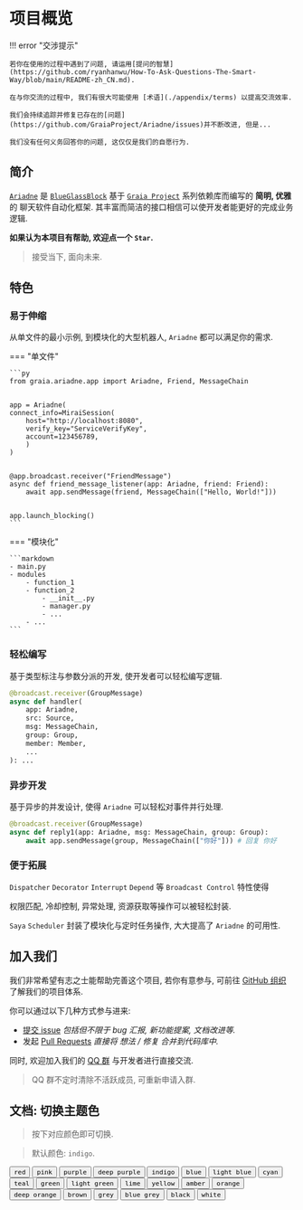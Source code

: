 # 项目概览

!!! error "交涉提示"

    若你在使用的过程中遇到了问题, 请运用[提问的智慧](https://github.com/ryanhanwu/How-To-Ask-Questions-The-Smart-Way/blob/main/README-zh_CN.md).

    在与你交流的过程中, 我们有很大可能使用 [术语](./appendix/terms) 以提高交流效率.

    我们会持续追踪并修复已存在的[问题](https://github.com/GraiaProject/Ariadne/issues)并不断改进, 但是...

    我们没有任何义务回答你的问题, 这仅仅是我们的自愿行为.

## 简介

[`Ariadne`](https://github.com/GraiaProject/Ariadne) 是 [`BlueGlassBlock`](https://github.com/BlueGlassBlock) 基于
[`Graia Project`](https://github.com/GraiaProject/) 系列依赖库而编写的
**简明, 优雅** 的 聊天软件自动化框架. 其丰富而简洁的接口相信可以使开发者能更好的完成业务逻辑.

**如果认为本项目有帮助, 欢迎点一个 `Star`.**

> 接受当下, 面向未来.

## 特色

### 易于伸缩

从单文件的最小示例, 到模块化的大型机器人, `Ariadne` 都可以满足你的需求.

=== "单文件"

    ```py
    from graia.ariadne.app import Ariadne, Friend, MessageChain


    app = Ariadne(
    connect_info=MiraiSession(
        host="http://localhost:8080",
        verify_key="ServiceVerifyKey",
        account=123456789,
        )
    )


    @app.broadcast.receiver("FriendMessage")
    async def friend_message_listener(app: Ariadne, friend: Friend):
        await app.sendMessage(friend, MessageChain(["Hello, World!"]))


    app.launch_blocking()
    ```

=== "模块化"

    ```markdown
    - main.py
    - modules
        - function_1
        - function_2
            - __init__.py
            - manager.py
            - ...
        - ...
    ```

### 轻松编写

基于类型标注与参数分派的开发, 使开发者可以轻松编写逻辑.

```py
@broadcast.receiver(GroupMessage)
async def handler(
    app: Ariadne,
    src: Source,
    msg: MessageChain,
    group: Group,
    member: Member,
    ...
): ...
```

### 异步开发

基于异步的并发设计, 使得 `Ariadne` 可以轻松对事件并行处理.

```py
@broadcast.receiver(GroupMessage)
async def reply1(app: Ariadne, msg: MessageChain, group: Group):
    await app.sendMessage(group, MessageChain(["你好"])) # 回复 你好
```

### 便于拓展

`Dispatcher` `Decorator` `Interrupt` `Depend` 等 `Broadcast Control` 特性使得

权限匹配, 冷却控制, 异常处理, 资源获取等操作可以被轻松封装.

`Saya` `Scheduler` 封装了模块化与定时任务操作, 大大提高了 `Ariadne` 的可用性.

## 加入我们

我们非常希望有志之士能帮助完善这个项目, 若你有意参与,
可前往 [GitHub 组织](https://github.com/GraiaProject/Ariadne) 了解我们的项目体系.

你可以通过以下几种方式参与进来:

-   [提交 issue](https://github.com/GraiaProject/Ariadne/issues/new/choose) _包括但不限于 bug 汇报, 新功能提案, 文档改进等._
-   发起 [Pull Requests](https://github.com/GraiaProject/Ariadne/pulls) _直接将 想法 / 修复 合并到代码库中._

同时, 欢迎加入我们的 [QQ 群](https://jq.qq.com/?_wv=1027&k=VXp6plBD) 与开发者进行直接交流.

> QQ 群不定时清除不活跃成员, 可重新申请入群.

## 文档: 切换主题色

> 按下对应颜色即可切换.

> 默认颜色: `indigo`.

<div class="mdx-switch">
<button data-md-color-primary="red"><code>red</code></button>
<button data-md-color-primary="pink"><code>pink</code></button>
<button data-md-color-primary="purple"><code>purple</code></button>
<button data-md-color-primary="deep-purple"><code>deep purple</code></button>
<button data-md-color-primary="indigo"><code>indigo</code></button>
<button data-md-color-primary="blue"><code>blue</code></button>
<button data-md-color-primary="light-blue"><code>light blue</code></button>
<button data-md-color-primary="cyan"><code>cyan</code></button>
<button data-md-color-primary="teal"><code>teal</code></button>
<button data-md-color-primary="green"><code>green</code></button>
<button data-md-color-primary="light-green"><code>light green</code></button>
<button data-md-color-primary="lime"><code>lime</code></button>
<button data-md-color-primary="yellow"><code>yellow</code></button>
<button data-md-color-primary="amber"><code>amber</code></button>
<button data-md-color-primary="orange"><code>orange</code></button>
<button data-md-color-primary="deep-orange"><code>deep orange</code></button>
<button data-md-color-primary="brown"><code>brown</code></button>
<button data-md-color-primary="grey"><code>grey</code></button>
<button data-md-color-primary="blue-grey"><code>blue grey</code></button>
<button data-md-color-primary="black"><code>black</code></button>
<button data-md-color-primary="white"><code>white</code></button>
</div>

<script>
    var buttons = document.querySelectorAll("button[data-md-color-primary]")
    buttons.forEach(function(button) {
        button.addEventListener("click", function() {
        var attr = this.getAttribute("data-md-color-primary");
        document.body.setAttribute("data-md-color-primary", attr);
        localStorage.setItem("data-md-color-primary", attr);
        var name = document.querySelector("#__code_2 code span.l");
        name.textContent = attr.replace("-", " ");
        })
    })

</script>
